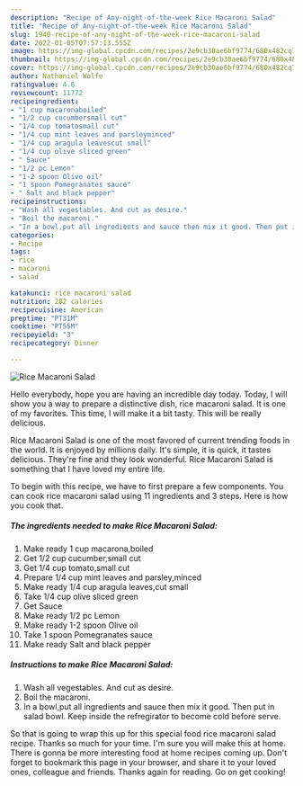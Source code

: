 ```yaml
---
description: "Recipe of Any-night-of-the-week Rice Macaroni Salad"
title: "Recipe of Any-night-of-the-week Rice Macaroni Salad"
slug: 1940-recipe-of-any-night-of-the-week-rice-macaroni-salad
date: 2022-01-05T07:57:13.555Z
image: https://img-global.cpcdn.com/recipes/2e9cb30ae6bf9774/680x482cq70/rice-macaroni-salad-recipe-main-photo.jpg
thumbnail: https://img-global.cpcdn.com/recipes/2e9cb30ae6bf9774/680x482cq70/rice-macaroni-salad-recipe-main-photo.jpg
cover: https://img-global.cpcdn.com/recipes/2e9cb30ae6bf9774/680x482cq70/rice-macaroni-salad-recipe-main-photo.jpg
author: Nathaniel Wolfe
ratingvalue: 4.6
reviewcount: 11772
recipeingredient:
- "1 cup macaronaboiled"
- "1/2 cup cucumbersmall cut"
- "1/4 cup tomatosmall cut"
- "1/4 cup mint leaves and parsleyminced"
- "1/4 cup aragula leavescut small"
- "1/4 cup olive sliced green"
- " Sauce"
- "1/2 pc Lemon"
- "1-2 spoon Olive oil"
- "1 spoon Pomegranates sauce"
- " Salt and black pepper"
recipeinstructions:
- "Wash all vegestables. And cut as desire."
- "Boil the macaroni."
- "In a bowl,put all ingredients and sauce then mix it good. Then put in salad bowl. Keep inside the refregirator to become cold before serve."
categories:
- Recipe
tags:
- rice
- macaroni
- salad

katakunci: rice macaroni salad 
nutrition: 282 calories
recipecuisine: American
preptime: "PT31M"
cooktime: "PT55M"
recipeyield: "3"
recipecategory: Dinner

---
```



![Rice Macaroni Salad](https://img-global.cpcdn.com/recipes/2e9cb30ae6bf9774/680x482cq70/rice-macaroni-salad-recipe-main-photo.jpg)

Hello everybody, hope you are having an incredible day today. Today, I will show you a way to prepare a distinctive dish, rice macaroni salad. It is one of my favorites. This time, I will make it a bit tasty. This will be really delicious.



Rice Macaroni Salad is one of the most favored of current trending foods in the world. It is enjoyed by millions daily. It's simple, it is quick, it tastes delicious. They're fine and they look wonderful. Rice Macaroni Salad is something that I have loved my entire life.


To begin with this recipe, we have to first prepare a few components. You can cook rice macaroni salad using 11 ingredients and 3 steps. Here is how you cook that.

<!--inarticleads1-->

##### The ingredients needed to make Rice Macaroni Salad:

1. Make ready 1 cup macarona,boiled
1. Get 1/2 cup cucumber,small cut
1. Get 1/4 cup tomato,small cut
1. Prepare 1/4 cup mint leaves and parsley,minced
1. Make ready 1/4 cup aragula leaves,cut small
1. Take 1/4 cup olive sliced green
1. Get  Sauce
1. Make ready 1/2 pc Lemon
1. Make ready 1-2 spoon Olive oil
1. Take 1 spoon Pomegranates sauce
1. Make ready  Salt and black pepper




<!--inarticleads2-->

##### Instructions to make Rice Macaroni Salad:

1. Wash all vegestables. And cut as desire.
1. Boil the macaroni.
1. In a bowl,put all ingredients and sauce then mix it good. Then put in salad bowl. Keep inside the refregirator to become cold before serve.




So that is going to wrap this up for this special food rice macaroni salad recipe. Thanks so much for your time. I'm sure you will make this at home. There is gonna be more interesting food at home recipes coming up. Don't forget to bookmark this page in your browser, and share it to your loved ones, colleague and friends. Thanks again for reading. Go on get cooking!
